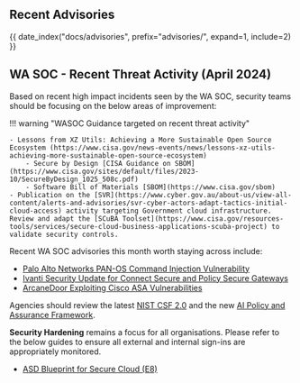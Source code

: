 ## Recent Advisories

{{ date_index("docs/advisories", prefix="advisories/", expand=1, include=2) }}

## WA SOC - Recent Threat Activity (April 2024)

Based on recent high impact incidents seen by the WA SOC, security teams should be focusing on the below areas of improvement:

!!! warning "WASOC Guidance targeted on recent threat activity"

    - Lessons from XZ Utils: Achieving a More Sustainable Open Source Ecosystem (https://www.cisa.gov/news-events/news/lessons-xz-utils-achieving-more-sustainable-open-source-ecosystem)
        - Secure by Design [CISA Guidance on SBOM](https://www.cisa.gov/sites/default/files/2023-10/SecureByDesign_1025_508c.pdf)
        - Software Bill of Materials [SBOM](https://www.cisa.gov/sbom)
    - Publication on the [SVR](https://www.cyber.gov.au/about-us/view-all-content/alerts-and-advisories/svr-cyber-actors-adapt-tactics-initial-cloud-access) activity targeting Government cloud infrastructure. Review and adapt the [SCuBA Toolset](https://www.cisa.gov/resources-tools/services/secure-cloud-business-applications-scuba-project) to validate security controls.

Recent WA SOC advisories this month worth staying across include:

- [Palo Alto Networks PAN-OS Command Injection Vulnerability](https://soc.cyber.wa.gov.au/advisories/20240415001-PaloAlto-Networks-PAN-OS-Command-Injection-Vulnerability/)
- [Ivanti Security Update for Connect Secure and Policy Secure Gateways](https://soc.cyber.wa.gov.au/advisories/20240402002-Supply-Chain-Compromise-Affecting-XZ-Utils-Data-Compression-Library/)
- [ArcaneDoor Exploiting Cisco ASA Vulnerabilities](https://soc.cyber.wa.gov.au/advisories/20240426001-ArcaneDoor-Exploiting-Cisco-ASA-Vulnerabilities/)

Agencies should review the latest [NIST CSF 2.0](https://www.nist.gov/quick-start-guides) and the new [AI Policy and Assurance Framework](https://www.wa.gov.au/government/publications/wa-government-artificial-intelligence-policy-and-assurance-framework).

**Security Hardening** remains a focus for all organisations. Please refer to the below guides to ensure all external and internal sign-ins are appropriately monitored.

- [ASD Blueprint for Secure Cloud (E8)](https://blueprint.asd.gov.au/security-and-governance/essential-eight/)
